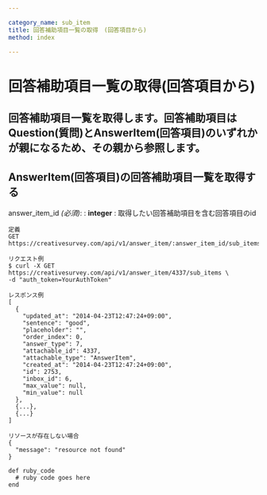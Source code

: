 ```yaml
---

category_name: sub_item
title: 回答補助項目一覧の取得　(回答項目から)
method: index

---
```


# 回答補助項目一覧の取得(回答項目から)

## 回答補助項目一覧を取得します。回答補助項目はQuestion(質問)とAnswerItem(回答項目)のいずれかが親になるため、その親から参照します。

## AnswerItem(回答項目)の回答補助項目一覧を取得する
answer_item_id _(必須)_:
: __integer__
: 取得したい回答補助項目を含む回答項目のid

~~~
定義
GET https://creativesurvey.com/api/v1/answer_item/:answer_item_id/sub_items

リクエスト例
$ curl -X GET https://creativesurvey.com/api/v1/answer_item/4337/sub_items \
-d "auth_token=YourAuthToken"

レスポンス例
[
  {
    "updated_at": "2014-04-23T12:47:24+09:00",
    "sentence": "good",
    "placeholder": "",
    "order_index": 0,
    "answer_type": 7,
    "attachable_id": 4337,
    "attachable_type": "AnswerItem",
    "created_at": "2014-04-23T12:47:24+09:00",
    "id": 2753,
    "inbox_id": 6,
    "max_value": null,
    "min_value": null
  },
  {...},
  {...}
]  
  
リソースが存在しない場合
{
  "message": "resource not found"
}
~~~

~~~
def ruby_code
  # ruby code goes here
end
~~~
